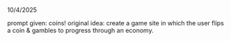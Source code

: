 10/4/2025

prompt given: coins!
original idea: create a game site in which the user flips a coin & gambles to progress through an economy.


